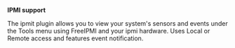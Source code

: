 **IPMI support**

The ipmit plugin allows you to view your system's sensors and events under the Tools menu using FreeIPMI and your ipmi hardware.
Uses Local or Remote access and features event notification.

